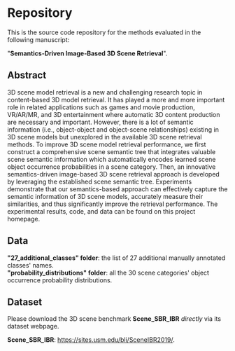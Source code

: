 # Repository
This is the source code repository for the methods evaluated in the following manuscript:

"**Semantics-Driven Image-Based 3D Scene Retrieval**". 

## Abstract
3D scene model retrieval is a new and challenging research topic in content-based 3D model retrieval. It has played a more and more important role in related applications such as games and movie production, VR/AR/MR, and 3D entertainment where automatic 3D content production are necessary and important. However, there is a lot of semantic information (i.e., object-object and object-scene relationships) existing in 3D scene models but unexplored in the available 3D scene retrieval methods. To improve 3D scene model retrieval performance, we first construct a comprehensive scene semantic tree that integrates valuable scene semantic information which automatically encodes learned scene object occurrence probabilities in a scene category. Then, an innovative semantics-driven image-based 3D scene retrieval approach is developed by leveraging the established scene semantic tree. Experiments demonstrate that our semantics-based approach can effectively capture the semantic information of 3D scene models, accurately measure their similarities, and thus significantly improve the retrieval performance. The experimental results, code, and data can be found on this project homepage.

## Data
**"27_additional_classes" folder**: the list of 27 additional manually annotated classes' names.\
**"probability_distributions" folder**: all the 30 scene categories' object occurrence probability distributions.

## Dataset
Please download the 3D scene benchmark **Scene_SBR_IBR** *directly* via its dataset webpage. 

**Scene_SBR_IBR**: https://sites.usm.edu/bli/SceneIBR2019/.


